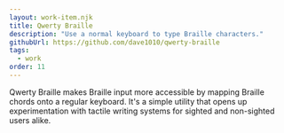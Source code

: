 ```yaml
---
layout: work-item.njk
title: Qwerty Braille
description: "Use a normal keyboard to type Braille characters."
githubUrl: https://github.com/dave1010/qwerty-braille
tags:
  - work
order: 11
---
```

Qwerty Braille makes Braille input more accessible by mapping Braille chords onto a regular keyboard. It's a simple utility
that opens up experimentation with tactile writing systems for sighted and non-sighted users alike.
